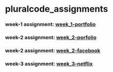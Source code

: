 # pluralcode_assignments

### week-1 assignment: [week_1-portfolio](https://damian-html-portfolio.netlify.app/)

### week-2 assignment: [week_2-porfolio](https://ugbedam7.github.io/pluralcode_assignments/)

### week-2 assignment: [week_2-facebook](https://damian-fb-login.netlify.app/)

### week-3 assignment: [week_3-netflix](https://damian-netflx.netlify.app/)
